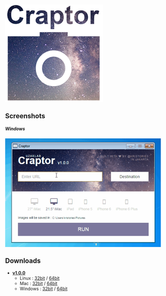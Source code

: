 ![Craptor](assets/icon.png)

## Screenshots

##### Windows
![Craptor for Windows](assets/screenshots/windows.gif)

## Downloads

- [**v1.0.0**](https://github.com/Kristories/Craptor/releases/tag/v1.0.0)
  - Linux : [32bit](https://github.com/Kristories/Craptor/releases/download/v1.0.0/craptor-linux-32bit.tar.gz) / [64bit](https://github.com/Kristories/Craptor/releases/download/v1.0.0/craptor-linux-64bit.tar.gz)
  - Mac : [32bit](https://github.com/Kristories/Craptor/releases/download/v1.0.0/craptor-mac-32bit.app.zip) / [64bit](https://github.com/Kristories/Craptor/releases/download/v1.0.0/craptor-mac-64bit.app.zip)
  - Windows : [32bit](https://github.com/Kristories/Craptor/releases/download/v1.0.0/craptor-windows-32bit.exe) / [64bit](https://github.com/Kristories/Craptor/releases/download/v1.0.0/craptor-windows-64bit.exe)
